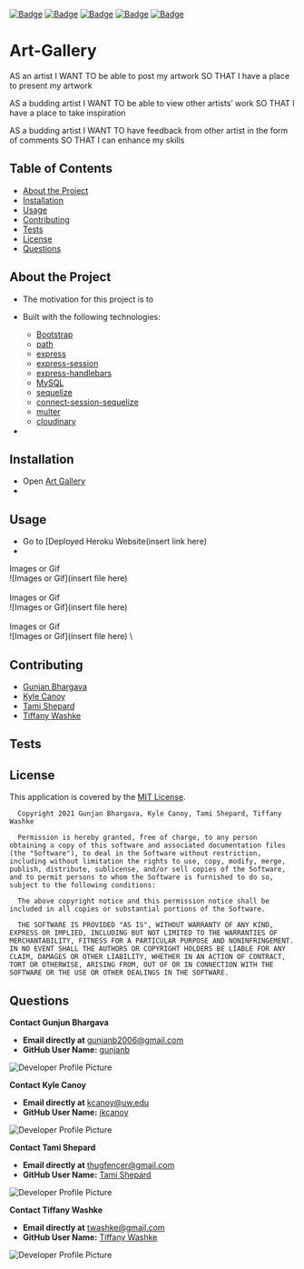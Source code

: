 [![Badge](https://img.shields.io/badge/GitHub-gunjanb-orange?style=flat-square&logo=appveyor)](https://github.com/gunjanb)
[![Badge](https://img.shields.io/badge/GitHub-jkcanoy-yellow?style=flat-square&logo=appveyor)](https://github.com/jkcanoy)
[![Badge](https://img.shields.io/badge/GitHub-FettBoba-green?style=flat-square&logo=appveyor)](https://github.com/Fett-Boba)
[![Badge](https://img.shields.io/badge/GitHub-twashke-blueviolet?style=flat-square&logo=appveyor)](https://github.com/twashke) [![Badge](https://img.shields.io/badge/License-MIT-blue)](https://opensource.org/licenses/MIT)

# Art-Gallery

AS an artist
I WANT TO be able to post my artwork
SO THAT I have a place to present my artwork

AS a budding artist
I WANT TO be able to view other artists’ work
SO THAT I have a place to take inspiration

AS a budding artist
I WANT TO have feedback from other artist in the form of comments
SO THAT I can enhance my skills


## Table of Contents 

- [About the Project](#about-the-project)
- [Installation](#installation)
- [Usage](#usage)
- [Contributing](#contributing)
- [Tests](#tests)
- [License](#license)
- [Questions](#questions)

## About the Project

- The motivation for this project is to 
- Built with the following technologies:
    - [Bootstrap](https://getbootstrap.com/)
    - [path](https://www.npmjs.com/package/path)    
    - [express](https://www.npmjs.com/package/express) 
    - [express-session](https://www.npmjs.com/package/express-session) 
    - [express-handlebars](https://www.npmjs.com/package/express-handlebars) 
    - [MySQL](https://www.mysql.com/)
    - [sequelize](https://www.npmjs.com/package/sequelize) 
    - [connect-session-sequelize](https://www.npmjs.com/package/connect-session-sequelize) 
    - [multer](https://www.npmjs.com/package/multer) 
    - [cloudinary](https://www.npmjs.com/package/cloudinary) 

-   

## Installation

- Open [Art Gallery](https://github.com/twashke/Art-Gallery) 
- 

## Usage

- Go to [Deployed Heroku Website(insert link here)
- 

Images or Gif \
![Images or Gif](insert file here) \
\
Images or Gif \
![Images or Gif](insert file here) \
\
Images or Gif \
![Images or Gif](insert file here) \


## Contributing

- [Gunjan Bhargava](https://github.com/gunjanb)
- [Kyle Canoy](https://github.com/jkcanoy)
- [Tami Shepard](https://github.com/Fett-Boba)
- [Tiffany Washke](https://github.com/twashke)

## Tests

## License

This application is covered by the [MIT License](https://opensource.org/licenses/MIT). 
       
      Copyright 2021 Gunjan Bhargava, Kyle Canoy, Tami Shepard, Tiffany Washke

      Permission is hereby granted, free of charge, to any person obtaining a copy of this software and associated documentation files (the "Software"), to deal in the Software without restriction, including without limitation the rights to use, copy, modify, merge, publish, distribute, sublicense, and/or sell copies of the Software, and to permit persons to whom the Software is furnished to do so, subject to the following conditions:
      
      The above copyright notice and this permission notice shall be included in all copies or substantial portions of the Software.
      
      THE SOFTWARE IS PROVIDED "AS IS", WITHOUT WARRANTY OF ANY KIND, EXPRESS OR IMPLIED, INCLUDING BUT NOT LIMITED TO THE WARRANTIES OF MERCHANTABILITY, FITNESS FOR A PARTICULAR PURPOSE AND NONINFRINGEMENT. IN NO EVENT SHALL THE AUTHORS OR COPYRIGHT HOLDERS BE LIABLE FOR ANY CLAIM, DAMAGES OR OTHER LIABILITY, WHETHER IN AN ACTION OF CONTRACT, TORT OR OTHERWISE, ARISING FROM, OUT OF OR IN CONNECTION WITH THE SOFTWARE OR THE USE OR OTHER DEALINGS IN THE SOFTWARE.

## Questions

**Contact Gunjun Bhargava**

- **Email directly at** gunjanb2006@gmail.com
- **GitHub User Name:** [gunjanb](https://github.com/gunjanb)

![Developer Profile Picture](https://avatars.githubusercontent.com/u/13214814?v=4)

**Contact Kyle Canoy**

- **Email directly at** kcanoy@uw.edu
- **GitHub User Name:** [jkcanoy](https://github.com/jkcanoy)

![Developer Profile Picture](https://avatars.githubusercontent.com/u/78453584?v=4) 

**Contact Tami Shepard**

- **Email directly at** thugfencer@gmail.com
- **GitHub User Name:** [Tami Shepard](https://github.com/Fett-Boba)

![Developer Profile Picture](https://avatars.githubusercontent.com/u/80312113?v=4) 

**Contact Tiffany Washke**

- **Email directly at** twashke@gmail.com
- **GitHub User Name:** [Tiffany Washke](https://github.com/twashke)

![Developer Profile Picture](https://avatars.githubusercontent.com/u/79234530?v=4) 

